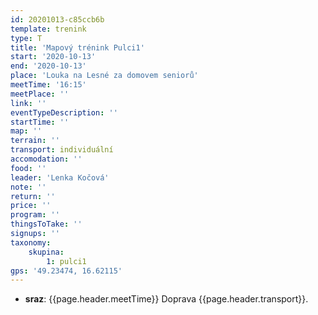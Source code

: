 ```yaml
---
id: 20201013-c85ccb6b
template: trenink
type: T
title: 'Mapový trénink Pulci1'
start: '2020-10-13'
end: '2020-10-13'
place: 'Louka na Lesné za domovem seniorů'
meetTime: '16:15'
meetPlace: ''
link: ''
eventTypeDescription: ''
startTime: ''
map: ''
terrain: ''
transport: individuální
accomodation: ''
food: ''
leader: 'Lenka Kočová'
note: ''
return: ''
price: ''
program: ''
thingsToTake: ''
signups: ''
taxonomy:
    skupina:
        1: pulci1
gps: '49.23474, 16.62115'
---
```


* **sraz**: {{page.header.meetTime}} Doprava {{page.header.transport}}.
